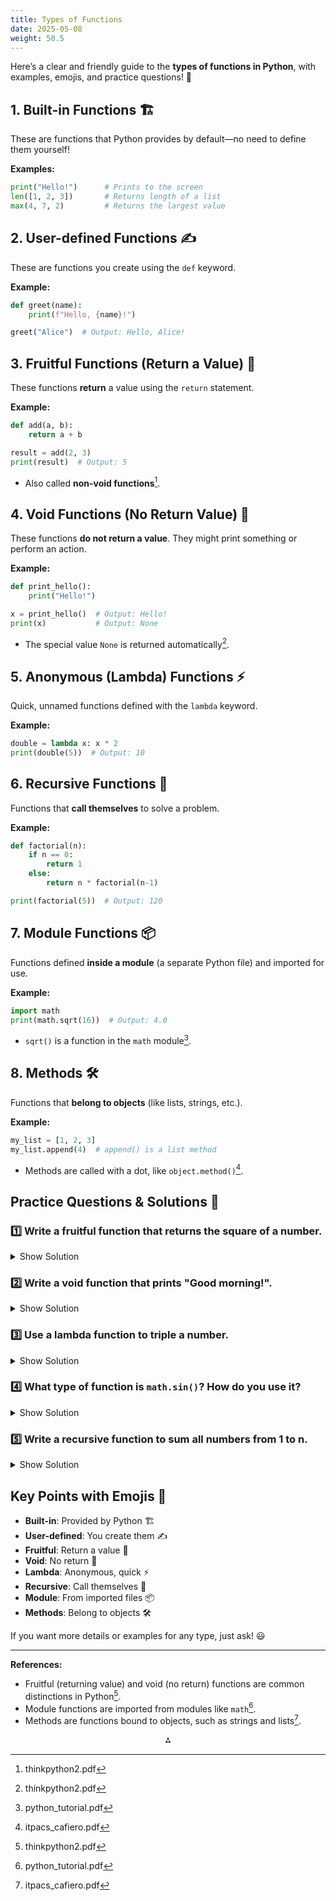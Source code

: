```yaml
---
title: Types of Functions
date: 2025-05-08
weight: 50.5
---
```


Here’s a clear and friendly guide to the **types of functions in Python**, with examples, emojis, and practice questions! 🚀

## 1. **Built-in Functions** 🏗️

These are functions that Python provides by default—no need to define them yourself!

**Examples:**

```python
print("Hello!")      # Prints to the screen
len([1, 2, 3])       # Returns length of a list
max(4, 7, 2)         # Returns the largest value
```


## 2. **User-defined Functions** ✍️

These are functions you create using the `def` keyword.

**Example:**

```python
def greet(name):
    print(f"Hello, {name}!")

greet("Alice")  # Output: Hello, Alice!
```


## 3. **Fruitful Functions (Return a Value)** 🍎

These functions **return** a value using the `return` statement.

**Example:**

```python
def add(a, b):
    return a + b

result = add(2, 3)
print(result)  # Output: 5
```

- Also called **non-void functions**[^1].


## 4. **Void Functions (No Return Value)** 🚫

These functions **do not return a value**. They might print something or perform an action.

**Example:**

```python
def print_hello():
    print("Hello!")

x = print_hello()  # Output: Hello!
print(x)           # Output: None
```

- The special value `None` is returned automatically[^1].


## 5. **Anonymous (Lambda) Functions** ⚡

Quick, unnamed functions defined with the `lambda` keyword.

**Example:**

```python
double = lambda x: x * 2
print(double(5))  # Output: 10
```


## 6. **Recursive Functions** 🔁

Functions that **call themselves** to solve a problem.

**Example:**

```python
def factorial(n):
    if n == 0:
        return 1
    else:
        return n * factorial(n-1)

print(factorial(5))  # Output: 120
```


## 7. **Module Functions** 📦

Functions defined **inside a module** (a separate Python file) and imported for use.

**Example:**

```python
import math
print(math.sqrt(16))  # Output: 4.0
```

- `sqrt()` is a function in the `math` module[^2].


## 8. **Methods** 🛠️

Functions that **belong to objects** (like lists, strings, etc.).

**Example:**

```python
my_list = [1, 2, 3]
my_list.append(4)  # append() is a list method
```

- Methods are called with a dot, like `object.method()`[^3].


## Practice Questions \& Solutions 📝

### 1️⃣ Write a fruitful function that returns the square of a number.

<details>
<summary>Show Solution</summary>

```python
def square(x):
    return x * x

print(square(6))  # Output: 36
```
</details>

### 2️⃣ Write a void function that prints "Good morning!".

<details>
<summary>Show Solution</summary>

```python
def say_morning():
    print("Good morning!")

say_morning()  # Output: Good morning!
```
</details>

### 3️⃣ Use a lambda function to triple a number.

<details>
<summary>Show Solution</summary>

```python
triple = lambda x: x * 3
print(triple(4))  # Output: 12
```
</details>

### 4️⃣ What type of function is `math.sin()`? How do you use it?

<details>
<summary>Show Solution</summary>

It is a **module function** from the `math` module.  
Example:
```python
import math
print(math.sin(0))  # Output: 0.0
```
</details>

### 5️⃣ Write a recursive function to sum all numbers from 1 to n.

<details>
<summary>Show Solution</summary>

```python
def sum_to_n(n):
    if n == 1:
        return 1
    else:
        return n + sum_to_n(n-1)

print(sum_to_n(5))  # Output: 15
```
</details>

## Key Points with Emojis 🎯

- **Built-in**: Provided by Python 🏗️
- **User-defined**: You create them ✍️
- **Fruitful**: Return a value 🍎
- **Void**: No return 🚫
- **Lambda**: Anonymous, quick ⚡
- **Recursive**: Call themselves 🔁
- **Module**: From imported files 📦
- **Methods**: Belong to objects 🛠️

If you want more details or examples for any type, just ask! 😃

---
**References:**

- Fruitful (returning value) and void (no return) functions are common distinctions in Python[^1].
- Module functions are imported from modules like `math`[^2].
- Methods are functions bound to objects, such as strings and lists[^3].

<div style="text-align: center">⁂</div>

[^1]: thinkpython2.pdf

[^2]: python_tutorial.pdf

[^3]: itpacs_cafiero.pdf

[^4]: Learning_Python.pdf

[^5]: pythonlearn.pdf

[^6]: Introduction_to_Python_Programming_-_WEB.pdf

[^7]: python-handbook.pdf

[^8]: https://www.geeksforgeeks.org/python/python-functions/

[^9]: https://www.simplilearn.com/tutorials/python-tutorial/python-functions

[^10]: https://www.w3schools.com/python/python_functions.asp

[^11]: https://www.shiksha.com/online-courses/articles/types-of-functions-in-python/

